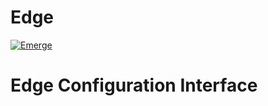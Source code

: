 # Edge
[![Emerge](https://avatars3.githubusercontent.com/u/10918583?v=3&s=200)](https://github.com/Emerge)


Edge Configuration Interface
======================

